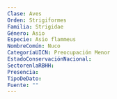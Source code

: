 ```yaml
---
Clase: Aves
Orden: Strigiformes
Familia: Strigidae
Género: Asio
Especie: Asio flammeus
NombreComún: Nuco
CategoríaUICN: Preocupación Menor
EstadoConservaciónNacional: 
SectorenlaRBHH: 
Presencia: 
TipoDeDato: 
Fuente: ""
---
```

